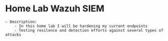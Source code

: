 # Home Lab Wazuh SIEM

    - Description:
        - In this home lab I will be hardening my current endpoints
        - Testing resilence and detection efforts against several types of attacks

